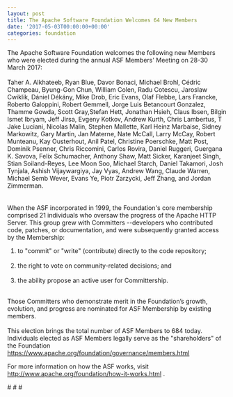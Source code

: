 ```yaml
---
layout: post
title: The Apache Software Foundation Welcomes 64 New Members
date: '2017-05-03T00:00:00+00:00'
categories: foundation
---
```

<div>The Apache Software Foundation welcomes the following new Members who were elected during the annual ASF Members' Meeting on 28-30 March 2017:</div> 
  <div><br /></div> 
  <div>Taher A. Alkhateeb, Ryan Blue, Davor Bonaci, Michael Brohl, Cédric Champeau, Byung-Gon Chun, William Colen, Radu Cotescu, Jaroslaw Cwiklik, Dániel Dékány, Mike Drob, Eric Evans, Olaf Flebbe, Lars Francke, Roberto Galoppini, Robert Gemmell, Jorge Luis Betancourt Gonzalez, Thamme Gowda, Scott Gray,Stefan Hett, Jonathan Hsieh, Claus Ibsen, Bilgin Ismet Ibryam, Jeff Jirsa, Evgeny Kotkov, Andrew Kurth, Chris Lambertus, T Jake Luciani, Nicolas Malin, Stephen Mallette, Karl Heinz Marbaise, Sidney Markowitz, Gary Martin, Jan Materne, Nate McCall, Larry McCay, Robert Munteanu, Kay Ousterhout, Anil Patel, Christine Poerschke, Matt Post, Dominik Psenner, Chris Riccomini, Carlos Rovira, Daniel Ruggeri, Guergana K. Savova, Felix Schumacher, Anthony Shaw, Matt Sicker, Karanjeet Singh, Stian Soiland-Reyes, Lee Moon Soo, Michael Starch, Daniel Takamori, Josh Tynjala, Ashish Vijaywargiya, Jay Vyas, Andrew Wang, Claude Warren, Michael Semb Wever, Evans Ye, Piotr Zarzycki, Jeff Zhang, and Jordan Zimmerman.</div> 
  <div><br /></div> 
  <div><br /></div> 
  <div>When the ASF incorporated in 1999, the Foundation's core membership comprised 21 individuals who oversaw the progress of the Apache HTTP Server. This group grew with Committers --developers who contributed code, patches, or documentation, and were subsequently granted access by the Membership:</div> 
  <div> 
    <ol> 
      <li>to &quot;commit&quot; or &quot;write&quot; (contribute) directly to the code repository;<br /><br /></li> 
      <li>the right to vote on community-related decisions; and<br /><br /></li> 
      <li>the ability propose an active user for Committership.</li> 
    </ol> 
  </div> 
  <div><br /></div> 
  <div>Those Committers who demonstrate merit in the Foundation’s growth, evolution, and progress are nominated for ASF Membership by existing members.</div> 
  <div><br /></div> 
  <div>This election brings the total number of ASF Members to 684 today. Individuals elected as ASF Members legally serve as the &quot;shareholders&quot; of the Foundation <a href="https://www.apache.org/foundation/governance/members.html">https://www.apache.org/foundation/governance/members.html</a></div> 
  <div> 
    <p>For more information on how the ASF works, visit <a href="http://www.apache.org/foundation/how-it-works.html">http://www.apache.org/foundation/how-it-works.html</a> .</p> 
    <p># # #&nbsp;</p> 
  </div> 
  <p> </p> 
  <div> 
    <p><br /></p> 
  </div>
